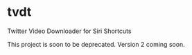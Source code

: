 # tvdt

Twitter Video Downloader for Siri Shortcuts

This project is soon to be deprecated. Version 2 coming soon.
